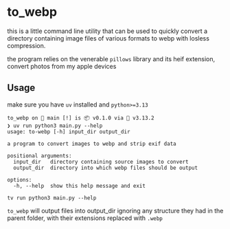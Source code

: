 # to_webp

this is a little command line utility that can be used to
quickly convert a directory containing image files of various
formats to webp with losless compression.

the program relies on the venerable `pillows` library and its
heif extension, convert photos from my apple devices

## Usage

make sure you have `uv` installed and `python>=3.13`

```
to_webp on  main [!] is 📦 v0.1.0 via 🐍 v3.13.2
❯ uv run python3 main.py --help
usage: to-webp [-h] input_dir output_dir

a program to convert images to webp and strip exif data

positional arguments:
  input_dir   directory containing source images to convert
  output_dir  directory into which webp files should be output

options:
  -h, --help  show this help message and exit

tv run python3 main.py --help
```

`to_webp` will output files into output_dir ignoring any structure they had in the
parent folder, with their extensions replaced with `.webp`
